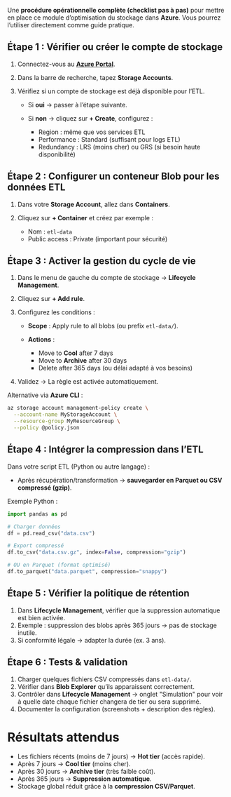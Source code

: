 Une **procédure opérationnelle complète (checklist pas à pas)** pour mettre en place ce module d’optimisation du stockage dans **Azure**. Vous pourrez l’utiliser directement comme guide pratique.


##  Étape 1 : Vérifier ou créer le compte de stockage
1. Connectez-vous au **[Azure Portal](https://portal.azure.com/)**.
2. Dans la barre de recherche, tapez **Storage Accounts**.
3. Vérifiez si un compte de stockage est déjà disponible pour l’ETL.

   * Si **oui** → passer à l’étape suivante.
   * Si **non** → cliquez sur **+ Create**, configurez :

     * Region : même que vos services ETL
     * Performance : Standard (suffisant pour logs ETL)
     * Redundancy : LRS (moins cher) ou GRS (si besoin haute disponibilité)

##  Étape 2 : Configurer un conteneur Blob pour les données ETL

1. Dans votre **Storage Account**, allez dans **Containers**.
2. Cliquez sur **+ Container** et créez par exemple :

   * Nom : `etl-data`
   * Public access : Private (important pour sécurité)

##  Étape 3 : Activer la gestion du cycle de vie

1. Dans le menu de gauche du compte de stockage → **Lifecycle Management**.
2. Cliquez sur **+ Add rule**.
3. Configurez les conditions :

   * **Scope** : Apply rule to all blobs (ou prefix `etl-data/`).
   * **Actions** :

     * Move to **Cool** after 7 days
     * Move to **Archive** after 30 days
     * Delete after 365 days (ou délai adapté à vos besoins)
4. Validez → La règle est activée automatiquement.

Alternative via **Azure CLI** :

```bash
az storage account management-policy create \
  --account-name MyStorageAccount \
  --resource-group MyResourceGroup \
  --policy @policy.json
```

##  Étape 4 : Intégrer la compression dans l’ETL

Dans votre script ETL (Python ou autre langage) :

* Après récupération/transformation → **sauvegarder en Parquet ou CSV compressé (gzip)**.

Exemple Python :

```python
import pandas as pd

# Charger données
df = pd.read_csv("data.csv")

# Export compressé
df.to_csv("data.csv.gz", index=False, compression="gzip")

# OU en Parquet (format optimisé)
df.to_parquet("data.parquet", compression="snappy")
```

##  Étape 5 : Vérifier la politique de rétention

1. Dans **Lifecycle Management**, vérifier que la suppression automatique est bien activée.
2. Exemple : suppression des blobs après 365 jours → pas de stockage inutile.
3. Si conformité légale → adapter la durée (ex. 3 ans).

##  Étape 6 : Tests & validation

1. Charger quelques fichiers CSV compressés dans `etl-data/`.
2. Vérifier dans **Blob Explorer** qu’ils apparaissent correctement.
3. Contrôler dans **Lifecycle Management** → onglet "Simulation" pour voir à quelle date chaque fichier changera de tier ou sera supprimé.
4. Documenter la configuration (screenshots + description des règles).

#  Résultats attendus

* Les fichiers récents (moins de 7 jours) → **Hot tier** (accès rapide).
* Après 7 jours → **Cool tier** (moins cher).
* Après 30 jours → **Archive tier** (très faible coût).
* Après 365 jours → **Suppression automatique**.
* Stockage global réduit grâce à la **compression CSV/Parquet**.
